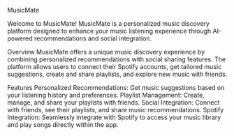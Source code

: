MusicMate

Welcome to MusicMate! MusicMate is a personalized music discovery platform designed to enhance your music listening experience through AI-powered recommendations and social integration.

Overview
MusicMate offers a unique music discovery experience by combining personalized recommendations with social sharing features. The platform allows users to connect their Spotify accounts, get tailored music suggestions, create and share playlists, and explore new music with friends.

Features
Personalized Recommendations: Get music suggestions based on your listening history and preferences.
Playlist Management: Create, manage, and share your playlists with friends.
Social Integration: Connect with friends, see their playlists, and share music recommendations.
Spotify Integration: Seamlessly integrate with Spotify to access your music library and play songs directly within the app.



